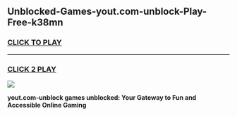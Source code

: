
## Unblocked-Games-yout.com-unblock-Play-Free-k38mn
<h3>
<a href="https://premium76.site?title=yout.com-unblock&ref=23A">CLICK TO PLAY</a></h3>
<hr>

<h3>
<a href="https://premium76.site?title=yout.com-unblock&ref=23A">CLICK 2 PLAY</a>
  
</h3>

<a href="https://premium76.site?title=yout.com-unblock&ref=23A"><img src="https://clearcache.store/games.png"></a>


**yout.com-unblock games unblocked: Your Gateway to Fun and Accessible Online Gaming**
